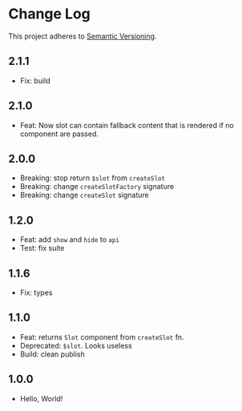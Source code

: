 # Change Log

This project adheres to [Semantic Versioning](http://semver.org/).

## 2.1.1

- Fix: build

## 2.1.0

- Feat: Now slot can contain fallback content that is rendered if no component are passed.

## 2.0.0

- Breaking: stop return `$slot` from `createSlot`
- Breaking: change `createSlotFactory` signature
- Breaking: change `createSlot` signature

## 1.2.0

- Feat: add `show` and `hide` to `api`
- Test: fix suite

## 1.1.6

- Fix: types

## 1.1.0

- Feat: returns `Slot` component from `createSlot` fn.
- Deprecated: `$slot`. Looks useless
- Build: clean publish

## 1.0.0

- Hello, World!
